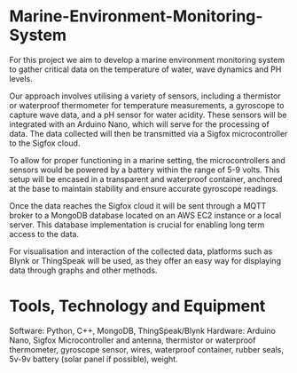 # Marine-Environment-Monitoring-System
For this project we aim to develop a marine environment monitoring system to gather critical data on the temperature of water, wave dynamics and PH levels.

Our approach involves utilising a variety of sensors, including a thermistor or waterproof thermometer for temperature measurements, a gyroscope to capture wave data, and a pH sensor for water acidity. These sensors will be integrated with an Arduino Nano, which will serve for the processing of data. The data collected will then be transmitted via a Sigfox microcontroller to the Sigfox cloud.

To allow for proper functioning in a marine setting, the microcontrollers and sensors would be powered by a battery within the range of 5-9 volts. This setup will be encased in a transparent and waterproof container, anchored at the base to maintain stability and ensure accurate gyroscope readings. 

Once the data reaches the Sigfox cloud it will be sent through a MQTT broker to a MongoDB database located on an AWS EC2 instance or a local server. This database implementation is crucial for enabling long term access to the data.

For visualisation and interaction of the collected data, platforms such as Blynk or ThingSpeak will be used, as they offer an easy way for displaying data through graphs and other methods. 

# Tools, Technology and Equipment
Software:
Python, C++, MongoDB, ThingSpeak/Blynk
Hardware:
Arduino Nano, Sigfox Microcontroller and antenna, thermistor or waterproof thermometer, gyroscope sensor, wires, waterproof container, rubber seals, 
5v-9v battery (solar panel if possible), weight.

